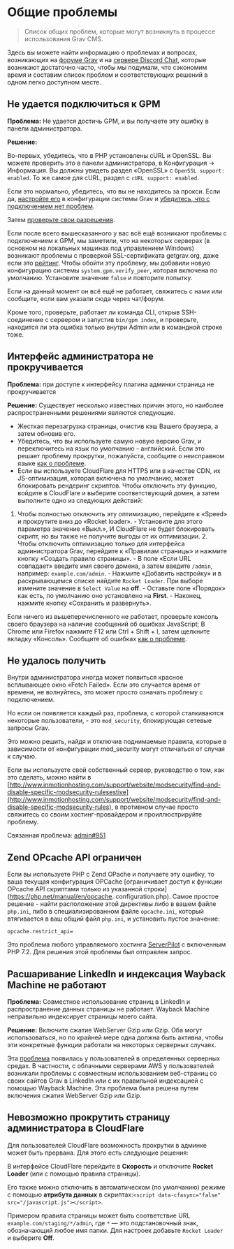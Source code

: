 # Общие проблемы

> Список общих проблем, которые могут возникнуть в процессе использования Grav CMS.

Здесь вы можете найти информацию о проблемах и вопросах, возникающих на [форуме Grav](https://getgrav.org/forum) и на [сервере Discord Chat](https://chat.getgrav.org), которые возникают достаточно часто, чтобы мы подумали, что сэкономим время и составим список проблем и соответствующих решений в одном легко доступном месте.

## Не удается подключиться к GPM

**Проблема:** Не удается достичь GPM, и вы получаете эту ошибку в панели администратора.

**Решение:**

Во-первых, убедитесь, что в PHP установлены cURL и OpenSSL. Вы можете проверить это в панели администратора, в Конфигурация -> Информация. Вы должны увидеть раздел «OpenSSL» с `OpenSSL support: enabled`. То же самое для cURL, раздел с `cURL support: enabled`.

Если это нормально, убедитесь, что вы не находитесь за прокси. Если да, [настройте его](/01.basics/05.grav-configuration/index?id=Системная-конфигурация) в конфигурации системы Grav и [убедитесь, что с подключением нет проблем](/11.troubleshooting/06.proxy/index).

Затем [проверьте свои разрешения](/11.troubleshooting/05.permissions/index).

Если после всего вышесказанного у вас всё ещё возникают проблемы с подключением к GPM, мы заметили, что на некоторых серверах (в основном на локальных машинах под управлением Windows) возникают проблемы с проверкой SSL-сертификата getgrav.org, даже если это [рейтинг](https://www.ssllabs.com/ssltest/analyze.html?d=getgrav.org&hideResults=on).
Чтобы обойти эту проблему, мы добавили новую конфигурацию системы `system.gpm.verify_peer`, которая включена по умолчанию. Установите значение `false` и повторите попытку.

Если на данный момент он всё ещё не работает, свяжитесь с нами или сообщите, если вам указали сюда через чат/форум.

Кроме того, проверьте, работает ли команда CLI, открыв SSH-соединение с сервером и запустив `bin/gpm index`, и проверьте, находится ли эта ошибка только внутри Admin или в командной строке тоже.

## Интерфейс администратора не прокручивается

**Проблема:** при доступе к интерфейсу плагина админки страница не прокручивается

**Решение:** Существует несколько известных причин этого, но наиболее распространенными решениями являются следующие.

- Жесткая перезагрузка страницы, очистив кэш Вашего браузера, а затем обновив его.
- Убедитесь, что вы используете самую новую версию Grav, и переключитесь на язык по умолчанию - английский. Если это решает проблему прокрутки, пожалуйста, сообщите о неисправном языке [как о проблеме](https://github.com/getgrav/grav-plugin-admin/issues/).
- Если вы используете CloudFlare для HTTPS или в качестве CDN, их JS-оптимизация, которая включена по умолчанию, может блокировать рендеринг скриптов. Чтобы отключить эту функцию, войдите в CloudFlare и выберите соответствующий домен, а затем выполните одно из следующих действий:
1. Чтобы полностью отключить эту оптимизацию, перейдите к «Speed» и прокрутите вниз до «Rocket loader».
        - Установите для этого параметра значение «Выкл.», И CloudFlare не будет блокировать скрипт, но вы также не получите выгоды от их оптимизации.
    2. Чтобы отключить оптимизацию только для интерфейса администратора Grav, перейдите к «Правилам страницы» и нажмите кнопку «Создать правило страницы».
        - В поле «Если URL совпадает» введите имя своего домена, а затем введите `/admin`, например: `example.com/admin`.
        - Нажмите «Добавить настройку» и в раскрывающемся списке найдите `Rocket Loader`. При выборе измените значение в `Select Value` на **off**.
        - Оставьте поле «Порядок» как есть, по умолчанию оно установлено на **First**.
        - Наконец, нажмите кнопку «Сохранить и развернуть».

Если ничего из вышеперечисленного не работает, проверьте консоль своего браузера на наличие сообщений об ошибках JavaScript; В Chrome или Firefox нажмите F12 или Ctrl + Shift + I, затем щелкните вкладку «Консоль». Сообщите об ошибках [как о проблеме](https://github.com/getgrav/grav-plugin-admin/issues/).

## Не удалось получить

Внутри администратора иногда может появиться красное всплывающее окно «Fetch Failed». Если это случается время от времени, не волнуйтесь, это может просто означать проблему с подключением.

Но если он появляется каждый раз, проблема, с которой сталкиваются некоторые пользователи, - это `mod_security`, блокирующая сетевые запросы Grav.

Это можно решить, найдя и отключив поднимаемые правила, которые в зависимости от конфигурации mod_security могут отличаться от случая к случаю.

Если вы используете свой собственный сервер, руководство о том, как это сделать, можно найти в [http://www.inmotionhosting.com/support/website/modsecurity/find-and-disable-specific-modsecurity-rulesestive](http://www.inmotionhosting.com/support/website/modsecurity/find-and-disable-specific-modsecurity-rules), в противном случае просто свяжитесь со своим хостинг-провайдером и проиллюстрируйте проблему.

Связанная проблема: [admin#951](https://github.com/getgrav/grav-plugin-admin/issues/951)

## Zend OPcache API ограничен

Если вы используете PHP с Zend OPache и получаете эту ошибку, то ваша текущая конфигурация OPCache [ограничивает доступ к функции OPcache API скриптами только из указанной строки] (https://php.net/manual/en/opcache. configuration.php). Самое простое решение - найти расположение этой директивы либо в вашем файле `php.ini`, либо в специализированном файле `opcache.ini`, который втягивается в ваш общий файл `php.ini`, и установить пустое значение:

```apacheconf
opcache.restrict_api=
```

Это проблема любого управляемого хостинга [ServerPilot](https://serverpilot.io) с включенным PHP 7.2. Для решения этой проблемы был отправлен запрос.

## Расшаривание LinkedIn и индексация Wayback Machine не работают

**Проблема:** Совместное использование страниц в LinkedIn и распространение данных страницы не работает. Wayback Machine неправильно индексирует страницы моего сайта.

**Решение:** Включите сжатие WebServer Gzip или Gzip. Оба могут использоваться, но по крайней мере одна должна быть активна, чтобы эти конкретные функции работали на некоторых серверных случаях.

Эта [проблема](https://github.com/getgrav/grav/issues/1639) появилась у пользователей в определенных серверных средах. В частности, с облачными серверами AWS у пользователей возникали проблемы с совместным использованием веб-страниц со своих сайтов Grav в LinkedIn или с их правильной индексацией с помощью Wayback Machine. Эта проблема была решена путем включения сжатия WebServer Gzip или Gzip.

## Невозможно прокрутить страницу администратора в CloudFlare

Для пользователей CloudFlare возможность прокрутки в админке может быть прервана. Для этого есть следующие решения:

В интерфейсе CloudFlare перейдите в **Скорость** и отключите **Rocket Loader** (или с помощью правила страницы).

Его также можно отключить в автоматическом (по умолчанию) режиме с помощью **атрибута данных** в скриптах:`<script data-cfasync="false" src="/javascript.js"></script>`.

Примером правила страницы может быть соответствие URL `example.com/staging/*/admin`, где `*` — это подстановочный знак, обозначающий любое имя папки. Для настроек добавьте `Rocket Loader` и выберите **Off**.

